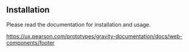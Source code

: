 ## Installation

Please read the documentation for installation and usage.

https://ux.pearson.com/prototypes/gravity-documentation/docs/web-components/footer
